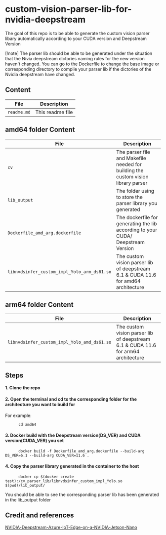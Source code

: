 # custom-vision-parser-lib-for-nvidia-deepstream
The goal of this repo is to be able to generate the custom vision parser libary automatically according to your CUDA version and Deepstream Version   

[!note] The parser lib should be able to be generated under the situation that the Nivia deepstream dictories naming rules for the new version haven't changed. You can go to the Dockerfile to change the base image or corresponding directory to compile your parser lib if the dictories of the Nvidia deepstream have changed.


## Content
| File             | Description                                                   |
|-------------------------|---------------------------------------------------------------|
| `readme.md`             | This readme file                                              |

## amd64 folder Content
| File             | Description                                                   |
|-------------------------|---------------------------------------------------------------|
| `cv`    | The parser file and Makefile needed for building the custom vision library parser |
| `lib_output`    | The folder using to store the parser library you generated |
| `Dockerfile_amd_arg.dockerfile`    | The dockerfile for generating the lib according to your CUDA/ Deepstream Version |
| `libnvdsinfer_custom_impl_Yolo_arm_ds61.so`    | The custom vision parser lib of deepstream 6.1 & CUDA 11.6 for amd64 architecture |

## arm64 folder Content
| File             | Description                                                   |
|-------------------------|---------------------------------------------------------------|
| `libnvdsinfer_custom_impl_Yolo_amd_ds61.so`    | The custom vision parser lib of deepstream 6.1 & CUDA 11.6 for arm64 architecture |

## Steps

#### 1. Clone the repo

#### 2. Open the terminal and cd to the corresponding folder for the architecture you want to build for
For example:

```
      cd amd64
``` 
  
   
#### 3. Docker build with the Deepstream version(DS_VER) and CUDA version(CUDA_VER) you set 
```
      docker build -f Dockerfile_amd_arg.dockerfile --build-arg DS_VER=6.1 --build-arg CUDA_VER=11.6 . 
``` 

#### 4. Copy the parser library generated in the container to the host
```
      docker cp $(docker create test):/cv_parser_lib/libnvdsinfer_custom_impl_Yolo.so $(pwd)/lib_output/
``` 


You should be able to see the corresponding parser lib has been generated in the lib_output folder




## Credit and references 
[NVIDIA-Deepstream-Azure-IoT-Edge-on-a-NVIDIA-Jetson-Nano](https://github.com/Azure-Samples/NVIDIA-Deepstream-Azure-IoT-Edge-on-a-NVIDIA-Jetson-Nano)
